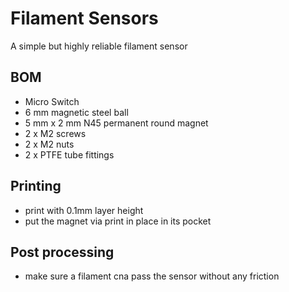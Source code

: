 # Filament Sensors

A simple but highly reliable filament sensor

## BOM
- Micro Switch
- 6 mm magnetic steel ball
- 5 mm x 2 mm N45 permanent round magnet
- 2 x M2 screws 
- 2 x M2 nuts
- 2 x PTFE tube fittings

## Printing
- print with 0.1mm layer height
- put the magnet via print in place in its pocket

## Post processing
- make sure a filament cna pass the sensor without any friction
